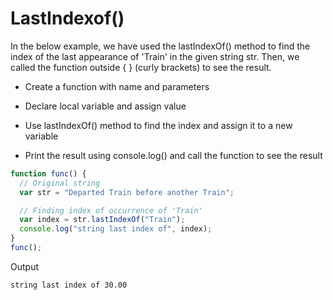 # LastIndexof()

In the below example, we have used the lastIndexOf() method to find the index of the last appearance of 'Train' 
in the given string str. Then, we called the function outside { } (curly brackets) to see the result.

- Create a function with name and parameters

- Declare local variable and assign value

- Use lastIndexOf() method to find the index and assign it to a new variable

- Print the result using console.log() and call the function to see the result

```js
function func() {
  // Original string
  var str = "Departed Train before another Train";

  // Finding index of occurrence of 'Train'
  var index = str.lastIndexOf("Train");
  console.log("string last index of", index);
}
func();
```

Output

```
string last index of 30.00
```
